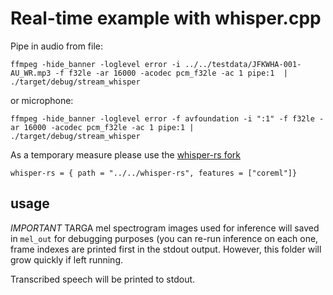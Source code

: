 # Real-time example with whisper.cpp

Pipe in audio from file:

```
ffmpeg -hide_banner -loglevel error -i ../../testdata/JFKWHA-001-AU_WR.mp3 -f f32le -ar 16000 -acodec pcm_f32le -ac 1 pipe:1  | ./target/debug/stream_whisper
```

or microphone:

```
ffmpeg -hide_banner -loglevel error -f avfoundation -i ":1" -f f32le -ar 16000 -acodec pcm_f32le -ac 1 pipe:1 | ./target/debug/stream_whisper
```

As a temporary measure please use the [whisper-rs
fork](https://github.com/wavey-ai/whisper-rs)

```
whisper-rs = { path = "../../whisper-rs", features = ["coreml"]}
```

## usage

*IMPORTANT* TARGA mel spectrogram images used for inference will saved in
`mel_out` for debugging purposes (you can re-run inference on each one,
frame indexes are printed first in the stdout output. However, this folder
will grow quickly if left running.

Transcribed speech will be printed to stdout.
